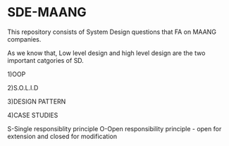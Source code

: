 # SDE-MAANG

This repository consists of System Design questions that FA on MAANG companies. 

As we know that, Low level design and high level design are the two important catgories of SD.

1)OOP

2)S.O.L.I.D

3)DESIGN PATTERN 

4)CASE STUDIES 

S-Single responsiblity principle
O-Open responsibility principle - open for extension and closed for modification
